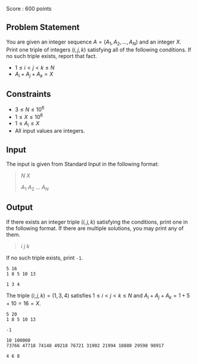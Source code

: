 Score : $600$ points

## Problem Statement

You are given an integer sequence $A = (A_1, A_2, \dots, A_N)$ and an integer $X$.<br>
Print one triple of integers $(i, j, k)$ satisfying all of the following conditions. If no such triple exists, report that fact.

- $1 \leq i \lt j \lt k \leq N$
- $A_i + A_j + A_k = X$

## Constraints

- $3 \leq N \leq 10^6$
- $1 \leq X \leq 10^6$
- $1 \leq A_i \leq X$
- All input values are integers.

## Input

The input is given from Standard Input in the following format:

> $N$ $X$
> 
> $A_1$ $A_2$ $\dots$ $A_N$

## Output

If there exists an integer triple $(i, j, k)$ satisfying the conditions, print one in the following format. If there are multiple solutions, you may print any of them.

> $i$ $j$ $k$

If no such triple exists, print `-1`.

```input1
5 16
1 8 5 10 13
```

```output1
1 3 4
```

The triple $(i, j, k) = (1, 3, 4)$ satisfies $1 \leq i \lt j \lt k \leq N$ and $A_i + A_j + A_k = 1 + 5 + 10 = 16 = X$.

```input2
5 20
1 8 5 10 13
```

```output2
-1
```

```input3
10 100000
73766 47718 74148 49218 76721 31902 21994 18880 29598 98917
```

```output3
4 6 8
```